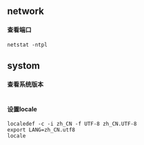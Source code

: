 ## network
#### 查看端口
```
netstat -ntpl
```

## systom
#### 查看系统版本
```

```

#### 设置locale
```
localedef -c -i zh_CN -f UTF-8 zh_CN.UTF-8
export LANG=zh_CN.utf8
locale
```
